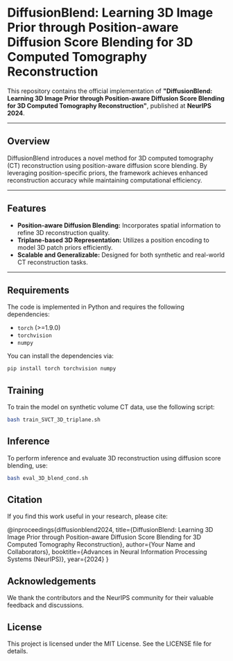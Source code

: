 # DiffusionBlend: Learning 3D Image Prior through Position-aware Diffusion Score Blending for 3D Computed Tomography Reconstruction

This repository contains the official implementation of **"DiffusionBlend: Learning 3D Image Prior through Position-aware Diffusion Score Blending for 3D Computed Tomography Reconstruction"**, published at **NeurIPS 2024**.

---

## Overview

DiffusionBlend introduces a novel method for 3D computed tomography (CT) reconstruction using position-aware diffusion score blending. By leveraging position-specific priors, the framework achieves enhanced reconstruction accuracy while maintaining computational efficiency.

---

## Features

- **Position-aware Diffusion Blending:** Incorporates spatial information to refine 3D reconstruction quality.
- **Triplane-based 3D Representation:** Utilizes a position encoding to model 3D patch priors efficiently.
- **Scalable and Generalizable:** Designed for both synthetic and real-world CT reconstruction tasks.

---

## Requirements

The code is implemented in Python and requires the following dependencies:

- `torch` (>=1.9.0)
- `torchvision`
- `numpy`

You can install the dependencies via:

```bash
pip install torch torchvision numpy
```

## Training
To train the model on synthetic volume CT data, use the following script:

```bash
bash train_SVCT_3D_triplane.sh
```

## Inference
To perform inference and evaluate 3D reconstruction using diffusion score blending, use:

```bash
bash eval_3D_blend_cond.sh
```


## Citation
If you find this work useful in your research, please cite:


@inproceedings{diffusionblend2024,
  title={DiffusionBlend: Learning 3D Image Prior through Position-aware Diffusion Score Blending for 3D Computed Tomography Reconstruction},
  author={Your Name and Collaborators},
  booktitle={Advances in Neural Information Processing Systems (NeurIPS)},
  year={2024}
}

## Acknowledgements
We thank the contributors and the NeurIPS community for their valuable feedback and discussions.

## License
This project is licensed under the MIT License. See the LICENSE file for details.


